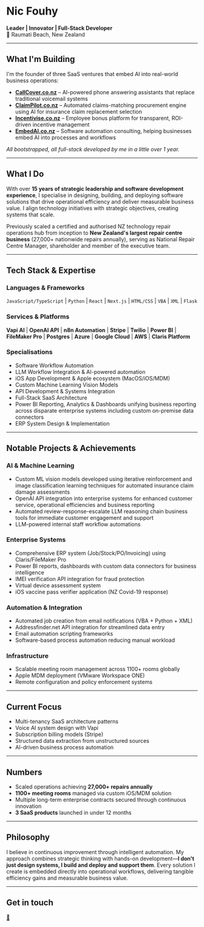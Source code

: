 # Nic Fouhy

**Leader | Innovator | Full-Stack Developer**  
📍 Raumati Beach, New Zealand

---

## What I'm Building

I'm the founder of three SaaS ventures that embed AI into real-world business operations:

- **[CallCover.co.nz](http://callcover.co.nz)** – AI-powered phone answering assistants that replace traditional voicemail systems
- **[ClaimPilot.co.nz](http://claimpilot.co.nz)** – Automated claims-matching procurement engine using AI for insurance claim replacement selection
- **[Incentivise.co.nz](http://incentivise.co.nz)** – Employee bonus platform for transparent, ROI-driven incentive management
- **[EmbedAI.co.nz](http://embedai.co.nz)** – Software automation consulting, helping businesses embed AI into processes and workflows

*All bootstrapped, all full-stack developed by me in a little over 1 year.*

---

## What I Do

With over **15 years of strategic leadership and software development experience**, I specialise in designing, building, and deploying software solutions that drive operational efficiency and deliver measurable business value. I align technology initiatives with strategic objectives, creating systems that scale.

Previously scaled a certified and authorised NZ technology repair operations hub from inception to **New Zealand's largest repair centre business** (27,000+ nationwide repairs annually), serving as National Repair Centre Manager, shareholder and member of the executive team.

---

## Tech Stack & Expertise

### Languages & Frameworks
`JavaScript/TypeScript` | `Python` | `React` | `Next.js` | `HTML/CSS` | `VBA` | `XML` | `Flask`

### Services & Platforms
**Vapi AI** | **OpenAI API** | **n8n Automation** | **Stripe** | **Twilio** | **Power BI** | **FileMaker Pro** | **Postgres** | **Azure** | **Google Cloud** | **AWS** | **Claris Platform**

### Specialisations
- Software Workflow Automation
- LLM Workflow Integration & AI-powered automation
- iOS App Development & Apple ecosystem (MacOS/iOS/MDM)
- Custom Machine Learning Vision Models
- API Development & Systems Integration
- Full-Stack SaaS Architecture
- Power BI Reporting, Analytics & Dashboards unifying business reporting across disparate enterprise systems including custom on-premise data connectors
- ERP System Design & Implementation

---

## Notable Projects & Achievements

### AI & Machine Learning
- Custom ML vision models developed using iterative reinforcement and image classification learning techniques for automated insurance claim damage assessments
- OpenAI API integration into enterprise systems for enhanced customer service, operational efficiencies and business reporting
- Automated review-response-escalate LLM reasoning chain business tools for immediate customer engagement and support
- LLM-powered internal staff workflow automations

### Enterprise Systems
- Comprehensive ERP system (Job/Stock/PO/Invoicing) using Claris/FileMaker Pro
- Power BI reports, dashboards with custom data connectors for business intelligence
- IMEI verification API integration for fraud protection
- Virtual device assessment system
- iOS vaccine pass verifier application (NZ Covid-19 response)

### Automation & Integration
- Automated job creation from email notifications (VBA + Python + XML)
- Addressfinder.net API integration for streamlined data entry
- Email automation scripting frameworks
- Software-based process automation reducing manual workload

### Infrastructure
- Scalable meeting room management across 1100+ rooms globally
- Apple MDM deployment (VMware Workspace ONE)
- Remote configuration and policy enforcement systems

---

## Current Focus

- Multi-tenancy SaaS architecture patterns
- Voice AI system design with Vapi
- Subscription billing models (Stripe)
- Structured data extraction from unstructured sources
- AI-driven business process automation

---

## Numbers

- Scaled operations achieving **27,000+ repairs annually**
- **1100+ meeting rooms** managed via custom iOS/MDM solution
- Multiple long-term enterprise contracts secured through continuous innovation
- **3 SaaS products** launched in under 12 months

---

## Philosophy

I believe in continuous improvement through intelligent automation. My approach combines strategic thinking with hands-on development—**I don't just design systems, I build and deploy and support them**. Every solution I create is embedded directly into operational workflows, delivering tangible efficiency gains and measurable business value.

---

## Get in touch

[📧](mailto:nic@embedai.co.nz)
  
<!---
nicfu/nicfu is a ✨ special ✨ repository because its `README.md` (this file) appears on your GitHub profile.
You can click the Preview link to take a look at your changes.
--->
